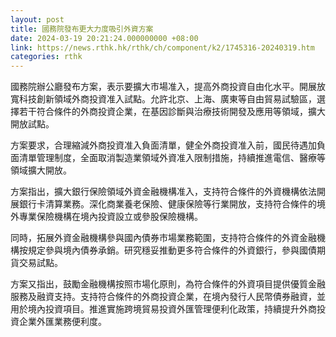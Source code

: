 ```yaml
---
layout: post
title: 國務院發布更大力度吸引外資方案
date: 2024-03-19 20:21:24.000000000 +08:00
link: https://news.rthk.hk/rthk/ch/component/k2/1745316-20240319.htm
categories: rthk
---
```


國務院辦公廳發布方案，表示要擴大市場准入，提高外商投資自由化水平。開展放寬科技創新領域外商投資准入試點。允許北京、上海、廣東等自由貿易試驗區，選擇若干符合條件的外商投資企業，在基因診斷與治療技術開發及應用等領域，擴大開放試點。

方案要求，合理縮減外商投資准入負面清單，健全外商投資准入前，國民待遇加負面清單管理制度，全面取消製造業領域外資准入限制措施，持續推進電信、醫療等領域擴大開放。

方案指出，擴大銀行保險領域外資金融機構准入，支持符合條件的外資機構依法開展銀行卡清算業務。深化商業養老保險、健康保險等行業開放，支持符合條件的境外專業保險機構在境內投資設立或參股保險機構。

同時，拓展外資金融機構參與國內債券市場業務範圍，支持符合條件的外資金融機構按規定參與境內債券承銷。研究穩妥推動更多符合條件的外資銀行，參與國債期貨交易試點。

方案又指出，鼓勵金融機構按照市場化原則，為符合條件的外資項目提供優質金融服務及融資支持。支持符合條件的外商投資企業，在境內發行人民幣債券融資，並用於境內投資項目。推進實施跨境貿易投資外匯管理便利化政策，持續提升外商投資企業外匯業務便利度。

